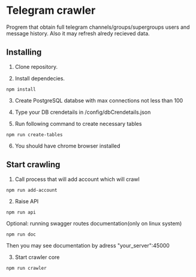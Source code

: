 # Telegram crawler

Progrem that obtain full telegram channels/groups/supergroups users and message history. Also it may refresh 
alredy recieved data.

## Installing

1) Clone repository.

2) Install dependecies.

```
npm install
```

3) Create PostgreSQL databse with max connections not less than 100

4) Type your DB crendetails in /config/dbCrendetails.json

5) Run following command to create necessary tables

```
npm run create-tables
```

6) You should have chrome browser installed

## Start crawling

1) Call process that will add account which will crawl

```
npm run add-account
```


2) Raise API

```
npm run api
```

Optional: running swagger routes documentation(only on linux system)

```
npm run doc
```

Then you may see documentation by adress "your_server":45000

3) Start crawler core

```
npm run crawler
```